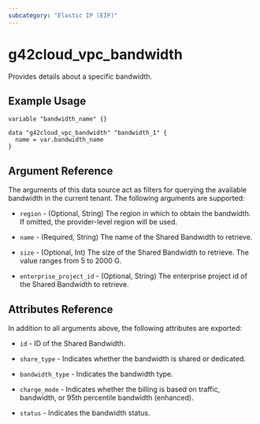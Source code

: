 ```yaml
---
subcategory: "Elastic IP (EIP)"
---
```


# g42cloud\_vpc\_bandwidth

Provides details about a specific bandwidth.

## Example Usage

```hcl
variable "bandwidth_name" {}

data "g42cloud_vpc_bandwidth" "bandwidth_1" {
  name = var.bandwidth_name
}
```

## Argument Reference

The arguments of this data source act as filters for querying the available
bandwidth in the current tenant. The following arguments are supported:

* `region` - (Optional, String) The region in which to obtain the bandwidth. If omitted, the provider-level region will be used.

* `name` - (Required, String) The name of the Shared Bandwidth to retrieve.

* `size` - (Optional, Int) The size of the Shared Bandwidth to retrieve. The value ranges from 5 to 2000 G.

* `enterprise_project_id` - (Optional, String) The enterprise project id of the Shared Bandwidth to retrieve.


## Attributes Reference

In addition to all arguments above, the following attributes are exported:

* `id` -  ID of the Shared Bandwidth.

* `share_type` - Indicates whether the bandwidth is shared or dedicated.

* `bandwidth_type` - Indicates the bandwidth type.

* `charge_mode` - Indicates whether the billing is based on traffic, bandwidth, or 95th percentile bandwidth (enhanced).

* `status` - Indicates the bandwidth status.
